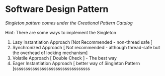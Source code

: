 # Software Design Pattern #

_Singleton pattern comes under the Creational Pattern Catalog_

Hint: There are some ways to implement the Singleton

1.	Lazy Instantiation Approach [Not Recommended - non-thread safe ]
2.  Synchronized Approach [ Not recommended -  although thread-safe but the overhead of locking mechanism]
3.	Volatile Approach [ Double Check ] - The best way
4.  Eager Instantiation Approach [ better way of Singleton Pattern ]sssssssssssssssssssssssssssssssss
